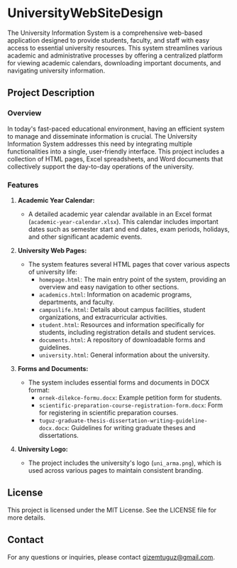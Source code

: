 # UniversityWebSiteDesign

The University Information System is a comprehensive web-based application designed to provide students, faculty, and staff with easy access to essential university resources. This system streamlines various academic and administrative processes by offering a centralized platform for viewing academic calendars, downloading important documents, and navigating university information.

## Project Description

### Overview

In today's fast-paced educational environment, having an efficient system to manage and disseminate information is crucial. The University Information System addresses this need by integrating multiple functionalities into a single, user-friendly interface. This project includes a collection of HTML pages, Excel spreadsheets, and Word documents that collectively support the day-to-day operations of the university.

### Features

1. **Academic Year Calendar:**
   - A detailed academic year calendar available in an Excel format (`academic-year-calendar.xlsx`). This calendar includes important dates such as semester start and end dates, exam periods, holidays, and other significant academic events.

2. **University Web Pages:**
   - The system features several HTML pages that cover various aspects of university life:
     - `homepage.html`: The main entry point of the system, providing an overview and easy navigation to other sections.
     - `academics.html`: Information on academic programs, departments, and faculty.
     - `campuslife.html`: Details about campus facilities, student organizations, and extracurricular activities.
     - `student.html`: Resources and information specifically for students, including registration details and student services.
     - `documents.html`: A repository of downloadable forms and guidelines.
     - `university.html`: General information about the university.

3. **Forms and Documents:**
   - The system includes essential forms and documents in DOCX format:
     - `ornek-dilekce-formu.docx`: Example petition form for students.
     - `scientific-preparation-course-registration-form.docx`: Form for registering in scientific preparation courses.
     - `tuguz-graduate-thesis-dissertation-writing-guideline-docx.docx`: Guidelines for writing graduate theses and dissertations.

4. **University Logo:**
   - The project includes the university's logo (`uni_arma.png`), which is used across various pages to maintain consistent branding.

## License

This project is licensed under the MIT License. See the LICENSE file for more details.

## Contact

For any questions or inquiries, please contact [gizemtuguz@gmail.com](mailto:gizemtuguz@gmail.com).
